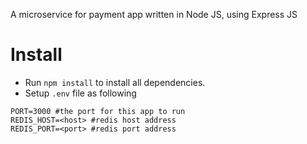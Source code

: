 A microservice for payment app written in Node JS, using Express JS

# Install
- Run `npm install` to install all dependencies.
- Setup `.env` file as following
```
PORT=3000 #the port for this app to run
REDIS_HOST=<host> #redis host address
REDIS_PORT=<port> #redis port address
```